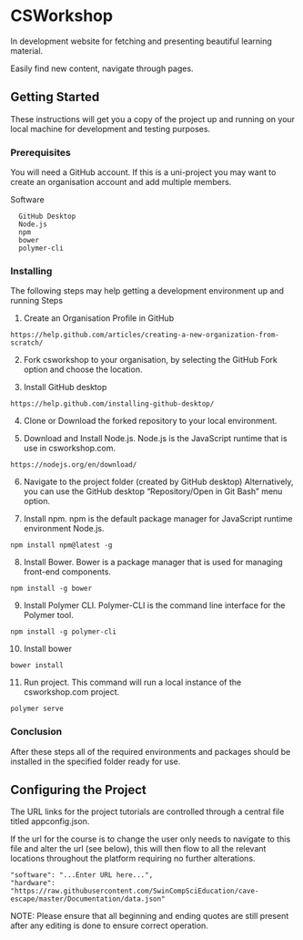 # CSWorkshop

In development website for fetching and presenting beautiful learning material.

Easily find new content, navigate through pages.

## Getting Started
These instructions will get you a copy of the project up and running on your local machine for development and testing purposes.

### Prerequisites

You will need a GitHub account. If this is a uni-project you may want to create an organisation account and add multiple members.

Software
```
  GitHub Desktop
  Node.js
  npm
  bower
  polymer-cli
```  

### Installing
The following steps may help getting a development environment up and running
Steps  

1.	Create an Organisation Profile in GitHub
```
https://help.github.com/articles/creating-a-new-organization-from-scratch/
```

2.	Fork csworkshop to your organisation, by selecting the GitHub Fork option and choose the location.

3.	Install GitHub desktop
```
https://help.github.com/installing-github-desktop/
```

4.	Clone or Download the forked repository to your local environment.

5.	Download and Install Node.js. Node.js is the JavaScript runtime that is use in csworkshop.com.
```
https://nodejs.org/en/download/
```

6.	Navigate to the project folder (created by GitHub desktop)
  	Alternatively, you can use the GitHub desktop “Repository/Open in Git Bash” menu option.

7.	Install npm. npm is the default package manager for JavaScript runtime environment Node.js.
```
npm install npm@latest -g
```

8.	Install Bower. Bower is a package manager that is used for managing front-end components.
```
npm install -g bower
```

9.	Install Polymer CLI. Polymer-CLI is the command line interface for the Polymer tool.
```
npm install -g polymer-cli
```

10. Install bower
```
bower install
```

11.	Run project. This command will run a local instance of the csworkshop.com project.
```
polymer serve
```

### Conclusion
After these steps all of the required environments and packages should be installed in the specified folder ready for use.

## Configuring the Project

The URL links for the project tutorials are controlled through a central file titled appconfig.json.

If the url for the course is to change the user only needs to navigate to this file and alter the url (see below), this will then flow to all the relevant locations throughout the platform requiring no further alterations.

```
"software": "...Enter URL here...",
"hardware": "https://raw.githubusercontent.com/SwinCompSciEducation/cave-escape/master/Documentation/data.json"
```

NOTE: Please ensure that all beginning and ending quotes are still present after any editing is done to ensure correct operation.

